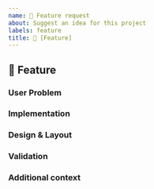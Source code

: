 ```yaml
---
name: 🚀 Feature request
about: Suggest an idea for this project
labels: feature
title: 🚀 [Feature] 
---
```


## :rocket: Feature
<!-- Give a short summary of the Feature. Use Screenshots if you want. -->

### User Problem
<!-- Which problem is this solving? Why do you think this is important? Who will benefit from it and how? -->

### Implementation
<!-- How do you think this feature should be implemented? How will it be used? Where in the network should it be located? Which steps and screens are involved? -->

### Design & Layout
<!-- Attach Screenshots and Sketches to illustrate your idea. -->

### Validation
<!-- How can we make sure that this feature indeed solves the above problem? How do we know if it has been accepted by the users of the network, once released? -->

### Additional context
<!-- Add other context or background about the feature request here.-->
